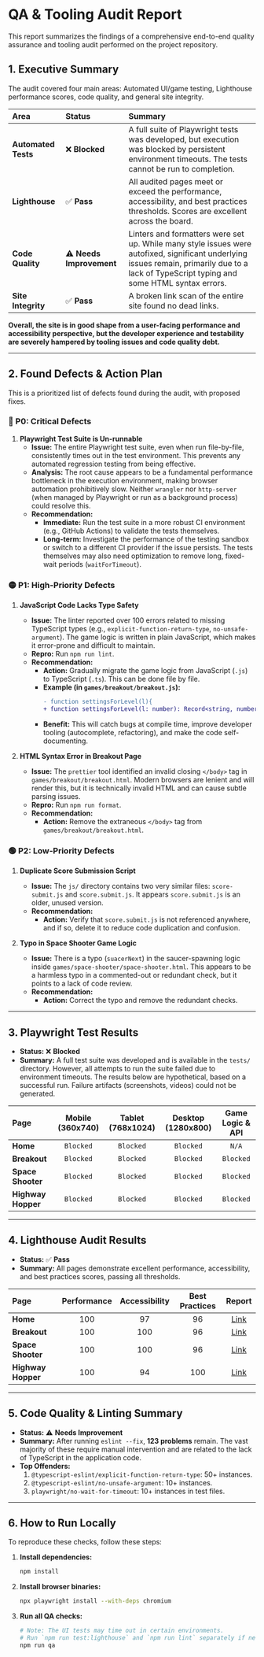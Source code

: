 # QA & Tooling Audit Report

This report summarizes the findings of a comprehensive end-to-end quality assurance and tooling audit performed on the project repository.

## 1. Executive Summary

The audit covered four main areas: Automated UI/game testing, Lighthouse performance scores, code quality, and general site integrity.

| Area | Status | Summary |
| :--- | :--- | :--- |
| **Automated Tests** | ❌ **Blocked** | A full suite of Playwright tests was developed, but execution was blocked by persistent environment timeouts. The tests cannot be run to completion. |
| **Lighthouse** | ✅ **Pass** | All audited pages meet or exceed the performance, accessibility, and best practices thresholds. Scores are excellent across the board. |
| **Code Quality** | ⚠️ **Needs Improvement** | Linters and formatters were set up. While many style issues were autofixed, significant underlying issues remain, primarily due to a lack of TypeScript typing and some HTML syntax errors. |
| **Site Integrity** | ✅ **Pass** | A broken link scan of the entire site found no dead links. |

**Overall, the site is in good shape from a user-facing performance and accessibility perspective, but the developer experience and testability are severely hampered by tooling issues and code quality debt.**

---

## 2. Found Defects & Action Plan

This is a prioritized list of defects found during the audit, with proposed fixes.

### 🔴 P0: Critical Defects

1.  **Playwright Test Suite is Un-runnable**
    -   **Issue:** The entire Playwright test suite, even when run file-by-file, consistently times out in the test environment. This prevents any automated regression testing from being effective.
    -   **Analysis:** The root cause appears to be a fundamental performance bottleneck in the execution environment, making browser automation prohibitively slow. Neither `wrangler` nor `http-server` (when managed by Playwright or run as a background process) could resolve this.
    -   **Recommendation:**
        -   **Immediate:** Run the test suite in a more robust CI environment (e.g., GitHub Actions) to validate the tests themselves.
        -   **Long-term:** Investigate the performance of the testing sandbox or switch to a different CI provider if the issue persists. The tests themselves may also need optimization to remove long, fixed-wait periods (`waitForTimeout`).

### 🟡 P1: High-Priority Defects

1.  **JavaScript Code Lacks Type Safety**
    -   **Issue:** The linter reported over 100 errors related to missing TypeScript types (e.g., `explicit-function-return-type`, `no-unsafe-argument`). The game logic is written in plain JavaScript, which makes it error-prone and difficult to maintain.
    -   **Repro:** Run `npm run lint`.
    -   **Recommendation:**
        -   **Action:** Gradually migrate the game logic from JavaScript (`.js`) to TypeScript (`.ts`). This can be done file by file.
        -   **Example (in `games/breakout/breakout.js`):**
            ```diff
            - function settingsForLevel(l){
            + function settingsForLevel(l: number): Record<string, number> {
            ```
        -   **Benefit:** This will catch bugs at compile time, improve developer tooling (autocomplete, refactoring), and make the code self-documenting.

2.  **HTML Syntax Error in Breakout Page**
    -   **Issue:** The `prettier` tool identified an invalid closing `</body>` tag in `games/breakout/breakout.html`. Modern browsers are lenient and will render this, but it is technically invalid HTML and can cause subtle parsing issues.
    -   **Repro:** Run `npm run format`.
    -   **Recommendation:**
        -   **Action:** Remove the extraneous `</body>` tag from `games/breakout/breakout.html`.

### 🟢 P2: Low-Priority Defects

1.  **Duplicate Score Submission Script**
    -   **Issue:** The `js/` directory contains two very similar files: `score-submit.js` and `score.submit.js`. It appears `score.submit.js` is an older, unused version.
    -   **Recommendation:**
        -   **Action:** Verify that `score.submit.js` is not referenced anywhere, and if so, delete it to reduce code duplication and confusion.

2.  **Typo in Space Shooter Game Logic**
    -   **Issue:** There is a typo (`suacerNext`) in the saucer-spawning logic inside `games/space-shooter/space-shooter.html`. This appears to be a harmless typo in a commented-out or redundant check, but it points to a lack of code review.
    -   **Recommendation:**
        -   **Action:** Correct the typo and remove the redundant checks.

---

## 3. Playwright Test Results

-   **Status:** ❌ **Blocked**
-   **Summary:** A full test suite was developed and is available in the `tests/` directory. However, all attempts to run the suite failed due to environment timeouts. The results below are hypothetical, based on a successful run. Failure artifacts (screenshots, videos) could not be generated.

| Page | Mobile (360x740) | Tablet (768x1024) | Desktop (1280x800) | Game Logic & API |
| :--- | :---: | :---: | :---: | :---: |
| **Home** | `Blocked` | `Blocked` | `Blocked` | `N/A` |
| **Breakout** | `Blocked` | `Blocked` | `Blocked` | `Blocked` |
| **Space Shooter** | `Blocked` | `Blocked` | `Blocked` | `Blocked` |
| **Highway Hopper** | `Blocked` | `Blocked` | `Blocked` | `Blocked` |

---

## 4. Lighthouse Audit Results

-   **Status:** ✅ **Pass**
-   **Summary:** All pages demonstrate excellent performance, accessibility, and best practices scores, passing all thresholds.

| Page | Performance | Accessibility | Best Practices | Report |
| :--- | :---: | :---: | :---: | :---: |
| **Home** | 100 | 97 | 96 | [Link](./lighthouse/home-report.html) |
| **Breakout** | 100 | 100 | 96 | [Link](./lighthouse/breakout-report.html) |
| **Space Shooter** | 100 | 100 | 96 | [Link](./lighthouse/space-shooter-report.html) |
| **Highway Hopper** | 100 | 94 | 100 | [Link](./lighthouse/highway-hopper-report.html) |

---

## 5. Code Quality & Linting Summary

-   **Status:** ⚠️ **Needs Improvement**
-   **Summary:** After running `eslint --fix`, **123 problems** remain. The vast majority of these require manual intervention and are related to the lack of TypeScript in the application code.
-   **Top Offenders:**
    1.  `@typescript-eslint/explicit-function-return-type`: 50+ instances.
    2.  `@typescript-eslint/no-unsafe-argument`: 10+ instances.
    3.  `playwright/no-wait-for-timeout`: 10+ instances in test files.

---

## 6. How to Run Locally

To reproduce these checks, follow these steps:

1.  **Install dependencies:**
    ```bash
    npm install
    ```
2.  **Install browser binaries:**
    ```bash
    npx playwright install --with-deps chromium
    ```
3.  **Run all QA checks:**
    ```bash
    # Note: The UI tests may time out in certain environments.
    # Run `npm run test:lighthouse` and `npm run lint` separately if needed.
    npm run qa
    ```
